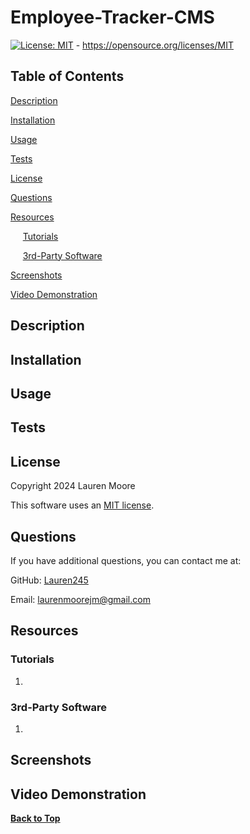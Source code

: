 # Employee-Tracker-CMS

[![License: MIT](https://img.shields.io/badge/License-MIT-yellow.svg)](https://opensource.org/licenses/MIT) - https://opensource.org/licenses/MIT

## Table of Contents 
[Description](#description)

[Installation](#installation)

[Usage](#usage)

[Tests](#tests)

[License](#license)

[Questions](#questions)

[Resources](#resources)

&nbsp;&nbsp;&nbsp;&nbsp;&nbsp;[Tutorials](#tutorials)

&nbsp;&nbsp;&nbsp;&nbsp;&nbsp;[3rd-Party Software](#3rd-party-software)

[Screenshots](#screenshots)

[Video Demonstration](#video-demonstration)

## Description


## Installation


## Usage


## Tests


## License
Copyright 2024 Lauren Moore

This software uses an [MIT license](https://opensource.org/license/MIT).

## Questions
If you have additional questions, you can contact me at: 

GitHub: [Lauren245](https://github.com/Lauren245)

Email: laurenmoorejm@gmail.com

## Resources

### Tutorials
1. 


### 3rd-Party Software
1. 


## Screenshots


## Video Demonstration


**[Back to Top](#employee-tracker-cms)**